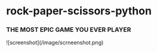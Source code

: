 # rock-paper-scissors-python
<h3>THE MOST EPIC GAME YOU EVER PLAYER</h3>
![screenshot](/image/scrneenshot.png)
